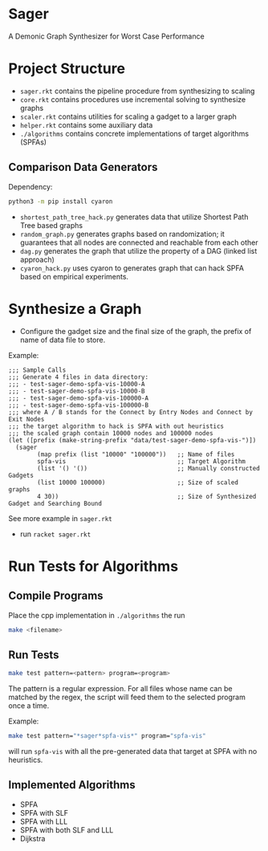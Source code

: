 # Sager
A Demonic Graph Synthesizer for Worst Case Performance

# Project Structure
- `sager.rkt` contains the pipeline procedure from synthesizing to scaling
- `core.rkt` contains procedures use incremental solving to synthesize graphs
- `scaler.rkt` contains utilities for scaling a gadget to a larger graph
- `helper.rkt` contains some auxiliary data
- `./algorithms` contains concrete implementations of target algorithms (SPFAs)

## Comparison Data Generators
Dependency:
```bash
python3 -m pip install cyaron
```
- `shortest_path_tree_hack.py` generates data that utilize Shortest Path Tree based graphs
- `random_graph.py` generates graphs based on randomization; it guarantees that all nodes are connected and reachable from each other
- `dag.py` generates the graph that utilize the property of a DAG (linked list approach)
- `cyaron_hack.py` uses cyaron to generates graph that can hack SPFA based on empirical experiments.

# Synthesize a Graph
- Configure the gadget size and the final size of the graph, the prefix of name of data file to store.

Example:

```racket
;;; Sample Calls
;;; Generate 4 files in data directory: 
;;; - test-sager-demo-spfa-vis-10000-A
;;; - test-sager-demo-spfa-vis-10000-B
;;; - test-sager-demo-spfa-vis-100000-A
;;; - test-sager-demo-spfa-vis-100000-B
;;; where A / B stands for the Connect by Entry Nodes and Connect by Exit Nodes
;;; the target algorithm to hack is SPFA with out heuristics
;;; the scaled graph contain 10000 nodes and 100000 nodes
(let ([prefix (make-string-prefix "data/test-sager-demo-spfa-vis-")])
  (sager 
        (map prefix (list "10000" "100000"))   ;; Name of files
        spfa-vis                               ;; Target Algorithm
        (list '() '())                         ;; Manually constructed Gadgets
        (list 10000 100000)                    ;; Size of scaled graphs 
        4 30))                                 ;; Size of Synthesized Gadget and Searching Bound
```
See more example in `sager.rkt`
- run `racket sager.rkt`

# Run Tests for Algorithms
## Compile Programs
Place the cpp implementation in `./algorithms` the run
```bash
make <filename>
```

## Run Tests
```bash
make test pattern=<pattern> program=<program>
```
The pattern is a regular expression. For all files whose name can be matched by the regex, the script will feed them to the selected program once a time.

Example:
```bash
make test pattern="*sager*spfa-vis*" program="spfa-vis"
```
will run `spfa-vis` with all the pre-generated data that target at SPFA with no heuristics.

## Implemented Algorithms
- SPFA
- SPFA with SLF
- SPFA with LLL
- SPFA with both SLF and LLL
- Dijkstra